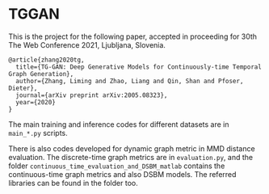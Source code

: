# TGGAN
This is the project for the following paper, 
accepted in proceeding for 30th The Web Conference 2021, Ljubljana, Slovenia.

```
@article{zhang2020tg,
  title={TG-GAN: Deep Generative Models for Continuously-time Temporal Graph Generation},
  author={Zhang, Liming and Zhao, Liang and Qin, Shan and Pfoser, Dieter},
  journal={arXiv preprint arXiv:2005.08323},
  year={2020}
}
```

The main training and inference codes for different datasets are in `main_*.py` scripts.

There is also codes developed for dynamic graph metric in MMD distance evaluation.
The discrete-time graph metrics are in `evaluation.py`, 
and the folder `continuous_time_evaluation_and_DSBM_matlab` contains the continuous-time
graph metrics and also DSBM models. The referred libraries can be found in the folder too.
